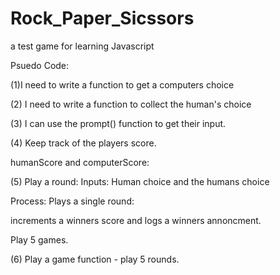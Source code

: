 # Rock_Paper_Sicssors
a test game for learning Javascript

Psuedo Code: 

(1)I need to write a function to get a computers choice



(2) I need to write a function to collect the human's choice

(3) I can use the prompt() function to get their input. 


(4) Keep track of the players score.

humanScore and computerScore:

(5) Play a round: 
Inputs: Human choice and the humans choice

Process: Plays a single round: 

increments a winners score and logs a winners annoncment. 

Play 5 games. 

(6) Play a game function - play 5 rounds. 
